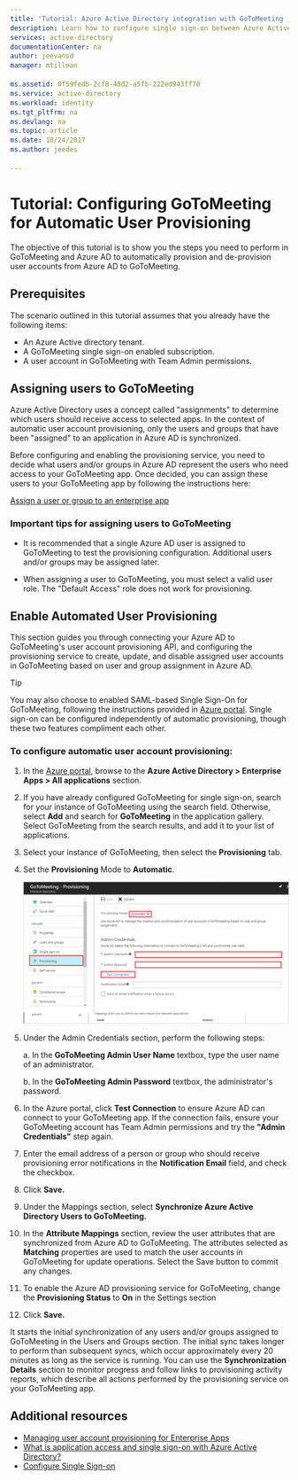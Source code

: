```yaml
---
title: 'Tutorial: Azure Active Directory integration with GoToMeeting | Microsoft Docs'
description: Learn how to configure single sign-on between Azure Active Directory and GoToMeeting.
services: active-directory
documentationCenter: na
author: jeevansd
manager: mtillman

ms.assetid: 0f59fedb-2cf8-48d2-a5fb-222ed943ff78
ms.service: active-directory
ms.workload: identity
ms.tgt_pltfrm: na
ms.devlang: na
ms.topic: article
ms.date: 10/24/2017
ms.author: jeedes

---
```

# Tutorial: Configuring GoToMeeting for Automatic User Provisioning

The objective of this tutorial is to show you the steps you need to perform in GoToMeeting and Azure AD to automatically provision and de-provision user accounts from Azure AD to GoToMeeting.

## Prerequisites

The scenario outlined in this tutorial assumes that you already have the following items:

*   An Azure Active directory tenant.
*   A GoToMeeting single  sign-on enabled subscription.
*   A user account in GoToMeeting with Team Admin permissions.

## Assigning users to GoToMeeting

Azure Active Directory uses a concept called "assignments" to determine which users should receive access to selected apps. In the context of automatic user account provisioning, only the users and groups that have been "assigned" to an application in Azure AD is synchronized.

Before configuring and enabling the provisioning service, you need to decide what users and/or groups in Azure AD represent the users who need access to your GoToMeeting app. Once decided, you can assign these users to your GoToMeeting app by following the instructions here:

[Assign a user or group to an enterprise app](https://docs.microsoft.com/azure/active-directory/active-directory-coreapps-assign-user-azure-portal)

### Important tips for assigning users to GoToMeeting

*   It is recommended that a single Azure AD user is assigned to GoToMeeting to test the provisioning configuration. Additional users and/or groups may be assigned later.

*   When assigning a user to GoToMeeting, you must select a valid user role. The "Default Access" role does not work for provisioning.

## Enable Automated User Provisioning

This section guides you through connecting your Azure AD to GoToMeeting's user account provisioning API, and configuring the provisioning service to create, update, and disable assigned user accounts in GoToMeeting based on user and group assignment in Azure AD.

> [!TIP]
> You may also choose to enabled SAML-based Single Sign-On for GoToMeeting, following the instructions provided in [Azure portal](https://portal.azure.com). Single sign-on can be configured independently of automatic provisioning, though these two features compliment each other.

### To configure automatic user account provisioning:

1. In the [Azure portal](https://portal.azure.com), browse to the **Azure Active Directory > Enterprise Apps > All applications** section.

2. If you have already configured GoToMeeting for single sign-on, search for your instance of GoToMeeting using the search field. Otherwise, select **Add** and search for **GoToMeeting** in the application gallery. Select GoToMeeting from the search results, and add it to your list of applications.

3. Select your instance of GoToMeeting, then select the **Provisioning** tab.

4. Set the **Provisioning** Mode to **Automatic**. 

    ![provisioning](./media/active-directory-saas-citrixgotomeeting-provisioning-tutorial/provisioning.png)

5. Under the Admin Credentials section, perform the following steps:
   
    a. In the **GoToMeeting Admin User Name** textbox, type the user name of an administrator.

    b. In the **GoToMeeting Admin Password** textbox, the administrator's password.

6. In the Azure portal, click **Test Connection** to ensure Azure AD can connect to your GoToMeeting app. If the connection fails, ensure your GoToMeeting account has Team Admin permissions and try the **"Admin Credentials"** step again.

7. Enter the email address of a person or group who should receive provisioning error notifications in the **Notification Email** field, and check the checkbox.

8. Click **Save.**

9. Under the Mappings section, select **Synchronize Azure Active Directory Users to GoToMeeting.**

10. In the **Attribute Mappings** section, review the user attributes that are synchronized from Azure AD to GoToMeeting. The attributes selected as **Matching** properties are used to match the user accounts in GoToMeeting for update operations. Select the Save button to commit any changes.

11. To enable the Azure AD provisioning service for GoToMeeting, change the **Provisioning Status** to **On** in the Settings section

12. Click **Save.**

It starts the initial synchronization of any users and/or groups assigned to GoToMeeting in the Users and Groups section. The initial sync takes longer to perform than subsequent syncs, which occur approximately every 20 minutes as long as the service is running. You can use the **Synchronization Details** section to monitor progress and follow links to provisioning activity reports, which describe all actions performed by the provisioning service on your GoToMeeting app.

## Additional resources

* [Managing user account provisioning for Enterprise Apps](active-directory-saas-tutorial-list.md)
* [What is application access and single sign-on with Azure Active Directory?](active-directory-appssoaccess-whatis.md)
* [Configure Single Sign-on](https://docs.microsoft.com/azure/active-directory/active-directory-saas-citrix-gotomeeting-tutorial)


